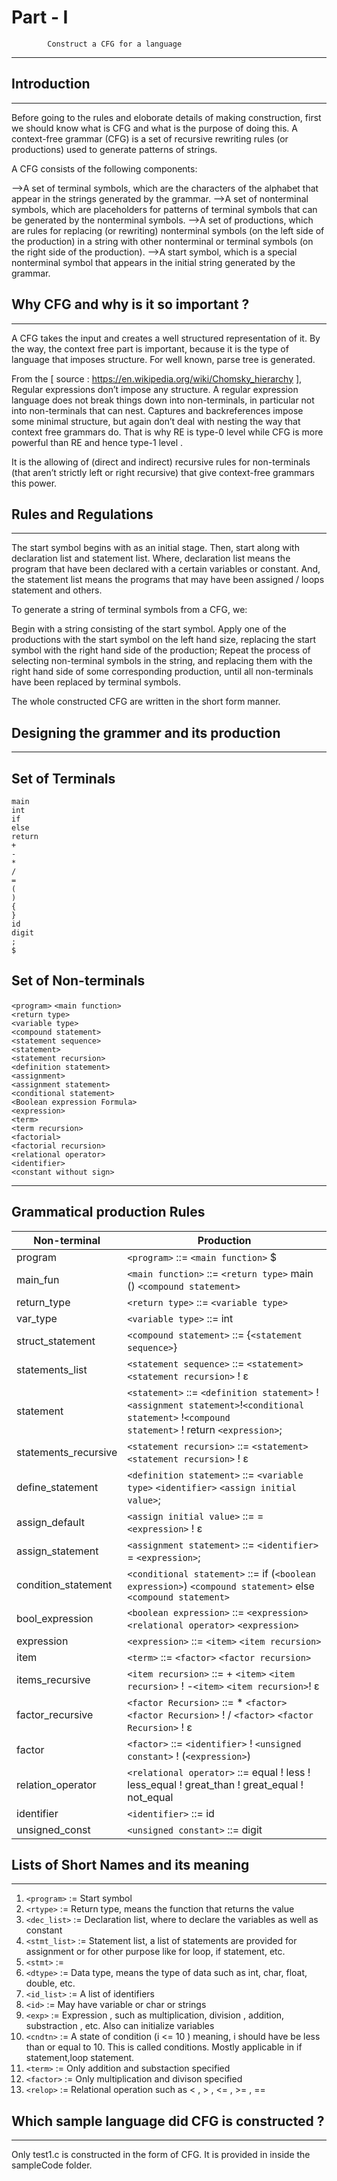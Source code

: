 # Part - I 
		    Construct a CFG for a language 
---------------------------------------------------------

## Introduction
------------------------------
Before going to the rules and eloborate details of making construction, first we 
should know what is CFG and what is the purpose of doing this.
A context-free grammar (CFG) is a set of recursive rewriting rules (or productions) used to generate patterns of strings.

A CFG consists of the following components:

  -->A set of terminal symbols, which are the characters of the alphabet that appear in the strings generated by the grammar.
 -->A set of nonterminal symbols, which are placeholders for patterns of terminal symbols that can be generated by the nonterminal symbols.
 -->A set of productions, which are rules for replacing (or rewriting) nonterminal symbols (on the left side of the production) in a string with other nonterminal or terminal symbols (on the right side of the production).
 -->A start symbol, which is a special nonterminal symbol that appears in the initial string generated by the grammar.

## Why CFG and why is it so important ?
----------------------------------------------------
A CFG takes the input and creates a well structured representation of it. By the way, the context free part is important, because it is the type of language that imposes structure. For well known, parse tree is generated.

From the [ source : https://en.wikipedia.org/wiki/Chomsky_hierarchy ], 
Regular expressions don’t impose any structure. A regular expression language does not break things down into non-terminals, in particular not into non-terminals that can nest. Captures and backreferences impose some minimal structure, but again don’t deal with nesting the way that context free grammars do. That is why RE is type-0 level while CFG is more powerful than RE and hence type-1 level .

It is the allowing of (direct and indirect) recursive rules for non-terminals (that aren’t strictly left or right recursive) that give context-free grammars this power.

## Rules and Regulations
---------------------------------------------

The start symbol begins with <program> as an initial stage.
Then, start along with declaration list and statement list. Where, declaration list means the program that have been declared with a certain variables or constant. 
And, the statement list means the programs that may have been assigned / loops statement and others.

To generate a string of terminal symbols from a CFG, we:

Begin with a string consisting of the start symbol.
Apply one of the productions with the start symbol on the left hand size, replacing the start symbol with the right hand side of the production;
Repeat the process of selecting non-terminal symbols in the string, and replacing them with the right hand side of some corresponding production, until all non-terminals have been replaced by terminal symbols.

The whole constructed CFG are written in the short form manner. 

## Designing the grammer and its production
------------------------------------------------------------------------

Set of Terminals
---------------------------------
	main 
 	int 
 	if 
 	else 
 	return  
 	+  
 	-  
 	*  
 	/  
 	= 
 	(  
 	) 
 	{  
 	}  
 	id  
 	digit  
 	; 
 	$ 

 Set of Non-terminals 
 ------------------------------
```<program>``` 
```<main function>```<br/> 
```<return type>``` <br />
```<variable type>```<br/> 
```<compound statement>```<br/> 
```<statement sequence>```<br />
```<statement>```<br/> 
```<statement recursion>``` <br/> 
```<definition statement>``` <br />
```<assignment>```<br/> 
```<assignment statement>``` <br/> 
```<conditional statement>``` <br />
```<Boolean expression Formula>``` <br/>
```<expression>```<br/> 
```<term>```<br/> 
```<term recursion>``` <br />
```<factorial>```<br/> 
```<factorial recursion>```<br/> 
```<relational operator>```<br/> 
```<identifier>```<br/> 
```<constant without sign>```

-----------------------------------------
Grammatical production Rules 
------------------------------

| Non-terminal 				|				Production              							 
| ------------------------------------- | -------------------------------------------------------------------------------------------------------------  
| program				| ```<program>``` ::= ```<main function>``` $									                 
| main_fun				| ```<main function>``` ::= ```<return type>``` main () ```<compound statement>``` 			         	
| return_type				| ```<return type>``` ::= ```<variable type>```								                                 
| var_type				| ```<variable type>``` ::= int										         			
| struct_statement			| ```<compound statement>``` ::= {```<statement sequence>```}	                                                         
| statements_list			| ```<statement sequence>``` ::= ```<statement>``` ```<statement recursion>``` ! ε					         
| statement				| ```<statement>``` ::= ```<definition statement>``` ! ```<assignment statement>```!```<conditional statement>``` !```<compound 							statement>```  ! return ```<expression>```;           
| statements_recursive	        	| ```<statement recursion>``` ::= ```<statement>``` ```<statement recursion>``` ! ε						 
| define_statement	            	| ```<definition statement>``` ::= ```<variable type>``` ```<identifier>``` ```<assign initial value>```;				 
| assign_default	                | ```<assign initial value>``` ::= = ```<expression>``` ! ε									  
| assign_statement	            	| ```<assignment statement>``` ::= ```<identifier>``` = ```<expression>```;							 
| condition_statement	            	| ```<conditional statement>``` ::= if (```<boolean expression>```) ```<compound statement>``` else  ```<compound statement>```		
| bool_expression	                | ```<boolean expression>``` ::= ```<expression>``` ```<relational operator>``` ```<expression>```					 
| expression	                    	| ```<expression>``` ::= ```<item>``` ```<item recursion>```								 
| item	                          	| ```<term>``` ::= ```<factor>``` ```<factor recursion>```									 
| items_recursive	                | ```<item recursion>``` ::= + ```<item>``` ```<item recursion>``` ! -```<item>``` ```<item recursion>```! ε				
| factor_recursive	            	| ```<factor Recursion>``` ::= * ```<factor>``` ```<factor Recursion>``` ! / ```<factor>``` ```<factor Recursion>``` ! ε		
| factor	                        | ```<factor>``` ::= ```<identifier>``` ! ```<unsigned constant>``` ! (```<expression>```)						 
| relation_operator	             	| ```<relational operator>``` ::= equal ! less ! less_equal ! great_than ! great_equal ! not_equal			 
| identifier	                     	| ```<identifier>``` ::= id												  
| unsigned_const	                | ```<unsigned constant>``` ::= digit											 							 


## Lists of Short Names and its meaning 
---------------------------------------------
1. ```<program>```  	:= Start symbol 
2. ```<rtype>```	:= Return type, means the function that returns the value 
3. ```<dec_list>```	:= Declaration list, where to declare the variables as well as constant 
4. ```<stmt_list>```	:= Statement list, a list of statements are provided for assignment or for other purpose like for loop, if statement, etc.
5. ```<stmt>```		:=
6. ```<dtype>```	:= Data type, means the type of data such as int, char, float, double, etc.
7. ```<id_list>```	:= A list of identifiers
8. ```<id>```		:= May have variable or char or strings 
9. ```<exp>```		:= Expression , such as multiplication, division , addition, substraction , etc. Also can initialize variables 
10. ```<cndtn>```	:= A state of condition (i <= 10 ) meaning, i should have be less than or equal to 10. This is called conditions. Mostly applicable in if statement,loop statement. 
11. ```<term>```   	:= Only addition and substaction specified
12. ```<factor>``` 	:= Only multiplication and divison specified
13. ```<relop>```  	:= Relational operation such as < , > , <= , >= , == 

## Which sample language did CFG is constructed ?
------------------------------------------------------------------
Only test1.c is constructed in the form of CFG. It is provided in inside the sampleCode folder. 

